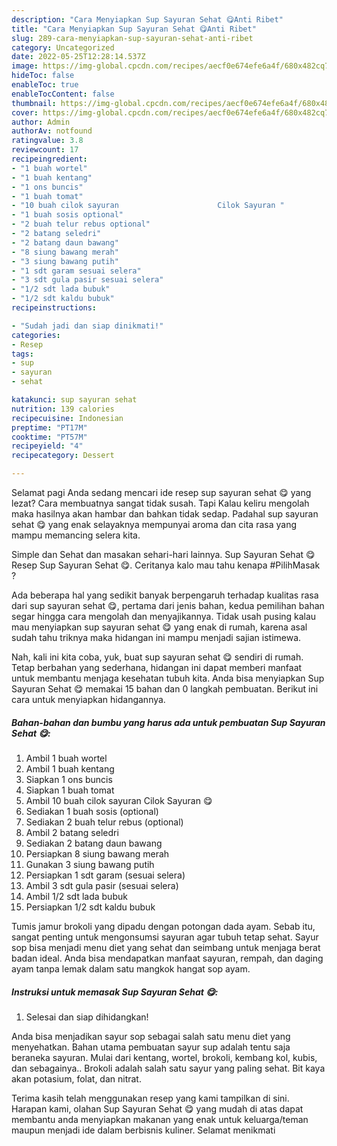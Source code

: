 ```yaml
---
description: "Cara Menyiapkan Sup Sayuran Sehat 😋Anti Ribet"
title: "Cara Menyiapkan Sup Sayuran Sehat 😋Anti Ribet"
slug: 289-cara-menyiapkan-sup-sayuran-sehat-anti-ribet
category: Uncategorized
date: 2022-05-25T12:28:14.537Z
image: https://img-global.cpcdn.com/recipes/aecf0e674efe6a4f/680x482cq70/sup-sayuran-sehat-foto-resep-utama.jpg
hideToc: false
enableToc: true
enableTocContent: false
thumbnail: https://img-global.cpcdn.com/recipes/aecf0e674efe6a4f/680x482cq70/sup-sayuran-sehat-foto-resep-utama.jpg
cover: https://img-global.cpcdn.com/recipes/aecf0e674efe6a4f/680x482cq70/sup-sayuran-sehat-foto-resep-utama.jpg
author: Admin
authorAv: notfound
ratingvalue: 3.8
reviewcount: 17
recipeingredient:
- "1 buah wortel"
- "1 buah kentang"
- "1 ons buncis"
- "1 buah tomat"
- "10 buah cilok sayuran                      Cilok Sayuran "
- "1 buah sosis optional"
- "2 buah telur rebus optional"
- "2 batang seledri"
- "2 batang daun bawang"
- "8 siung bawang merah"
- "3 siung bawang putih"
- "1 sdt garam sesuai selera"
- "3 sdt gula pasir sesuai selera"
- "1/2 sdt lada bubuk"
- "1/2 sdt kaldu bubuk"
recipeinstructions:

- "Sudah jadi dan siap dinikmati!"
categories:
- Resep
tags:
- sup
- sayuran
- sehat

katakunci: sup sayuran sehat 
nutrition: 139 calories
recipecuisine: Indonesian
preptime: "PT17M"
cooktime: "PT57M"
recipeyield: "4"
recipecategory: Dessert

---
```



Selamat pagi Anda sedang mencari ide resep sup sayuran sehat 😋 yang lezat? Cara membuatnya sangat tidak susah. Tapi Kalau keliru mengolah maka hasilnya akan hambar dan bahkan tidak sedap. Padahal sup sayuran sehat 😋 yang enak selayaknya mempunyai aroma dan cita rasa yang mampu memancing selera kita.


Simple dan Sehat dan masakan sehari-hari lainnya. Sup Sayuran Sehat 😋 Resep Sup Sayuran Sehat 😋. Ceritanya kalo mau tahu kenapa #PilihMasak ?

Ada beberapa hal yang sedikit banyak berpengaruh terhadap kualitas rasa dari sup sayuran sehat 😋, pertama dari jenis bahan, kedua pemilihan bahan segar hingga cara mengolah dan menyajikannya. Tidak usah pusing kalau mau menyiapkan sup sayuran sehat 😋 yang enak di rumah, karena asal sudah tahu triknya maka hidangan ini mampu menjadi sajian istimewa.


Nah, kali ini kita coba, yuk, buat sup sayuran sehat 😋 sendiri di rumah. Tetap berbahan yang sederhana, hidangan ini dapat memberi manfaat untuk membantu menjaga kesehatan tubuh kita. Anda bisa menyiapkan Sup Sayuran Sehat 😋 memakai 15 bahan dan 0 langkah pembuatan. Berikut ini cara untuk menyiapkan hidangannya.

<!--inarticleads1-->

##### Bahan-bahan dan bumbu yang harus ada untuk pembuatan Sup Sayuran Sehat 😋:

1. Ambil 1 buah wortel
1. Ambil 1 buah kentang
1. Siapkan 1 ons buncis
1. Siapkan 1 buah tomat
1. Ambil 10 buah cilok sayuran                      Cilok Sayuran 😋
1. Sediakan 1 buah sosis (optional)
1. Sediakan 2 buah telur rebus (optional)
1. Ambil 2 batang seledri
1. Sediakan 2 batang daun bawang
1. Persiapkan 8 siung bawang merah
1. Gunakan 3 siung bawang putih
1. Persiapkan 1 sdt garam (sesuai selera)
1. Ambil 3 sdt gula pasir (sesuai selera)
1. Ambil 1/2 sdt lada bubuk
1. Persiapkan 1/2 sdt kaldu bubuk


Tumis jamur brokoli yang dipadu dengan potongan dada ayam. Sebab itu, sangat penting untuk mengonsumsi sayuran agar tubuh tetap sehat. Sayur sop bisa menjadi menu diet yang sehat dan seimbang untuk menjaga berat badan ideal. Anda bisa mendapatkan manfaat sayuran, rempah, dan daging ayam tanpa lemak dalam satu mangkok hangat sop ayam. 

<!--inarticleads2-->

##### Instruksi untuk memasak Sup Sayuran Sehat 😋:


1. Selesai dan siap dihidangkan!

Anda bisa menjadikan sayur sop sebagai salah satu menu diet yang menyehatkan. Bahan utama pembuatan sayur sup adalah tentu saja beraneka sayuran. Mulai dari kentang, wortel, brokoli, kembang kol, kubis, dan sebagainya.. Brokoli adalah salah satu sayur yang paling sehat. Bit kaya akan potasium, folat, dan nitrat. 

Terima kasih telah menggunakan resep yang kami tampilkan di sini. Harapan kami, olahan Sup Sayuran Sehat 😋 yang mudah di atas dapat membantu anda menyiapkan makanan yang enak untuk keluarga/teman maupun menjadi ide dalam berbisnis kuliner. Selamat menikmati
